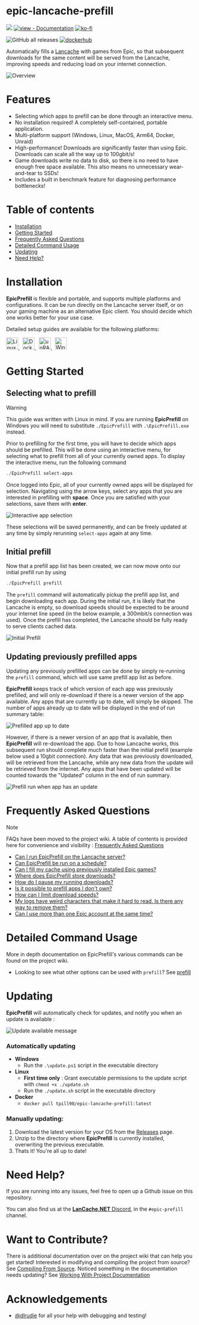 # epic-lancache-prefill

[![](https://dcbadge.vercel.app/api/server/BKnBS4u?style=for-the-badge)](https://discord.com/invite/BKnBS4u)
[![view - Documentation](https://img.shields.io/badge/view-Documentation-green?style=for-the-badge)](https://tpill90.github.io/epic-lancache-prefill/)
[![ko-fi](https://ko-fi.com/img/githubbutton_sm.svg)](https://ko-fi.com/Y8Y5DWGZN)

![GitHub all releases](https://img.shields.io/github/downloads/tpill90/epic-lancache-prefill/total?color=red&style=for-the-badge)
[![dockerhub](https://img.shields.io/docker/pulls/tpill90/epic-lancache-prefill?color=9af&style=for-the-badge)](https://hub.docker.com/r/tpill90/epic-lancache-prefill)

Automatically fills a [Lancache](https://lancache.net/) with games from Epic, so that subsequent downloads for the same content will be served from the Lancache, improving speeds and reducing load on your internet connection.

<img src="docs/img/svg/overview.svg" alt="Overview">

# Features

- Selecting which apps to prefill can be done through an interactive menu.
- No installation required! A completely self-contained, portable application.
- Multi-platform support (Windows, Linux, MacOS, Arm64, Docker, Unraid)
- High-performance! Downloads are significantly faster than using Epic. Downloads can scale all the way up to 100gbit/s!
- Game downloads write no data to disk, so there is no need to have enough free space available. This also means no unnecessary wear-and-tear to SSDs!
- Includes a built in benchmark feature for diagnosing performance bottlenecks!

# Table of contents

- [Installation](#installation)
- [Getting Started](#getting-started)
- [Frequently Asked Questions](#frequently-asked-questions)
- [Detailed Command Usage](#detailed-command-usage)
- [Updating](#updating)
- [Need Help?](#need-help)

# Installation

**EpicPrefill** is flexible and portable, and supports multiple platforms and configurations. It can be run directly on the Lancache server itself, or on your gaming machine as an alternative Epic client. You should decide which one works better for your use case.

Detailed setup guides are available for the following platforms:

<a target="_blank" href="https://tpill90.github.io/epic-lancache-prefill/install-guides/Linux-Setup-Guide">
    <img src="/docs/img/badges/linux-setup-badge.svg" height="32px" title="Linux" alt="Linux" />
</a> &nbsp;
<a target="_blank" href="https://tpill90.github.io/epic-lancache-prefill/install-guides/Docker-Setup-Guide">
    <img src="/docs/img/badges/docker-setup-badge.svg" height="32px" title="Docker" alt="Docker" />
</a> &nbsp;
<a target="_blank" href="https://tpill90.github.io/epic-lancache-prefill/install-guides/Unraid-Setup-Guide">
    <img src="/docs/img/badges/unraid-setup-badge.svg" height="32px" title="unRAID" alt="unRAID" />
</a> &nbsp;
<a target="_blank" href="https://tpill90.github.io/epic-lancache-prefill/install-guides/Windows-Setup-Guide">
    <img src="/docs/img/badges/windows-setup-badge.svg" height="32px" title="Windows" alt="Windows" />
</a>

<br/>

# Getting Started

## Selecting what to prefill

> [!WARNING]
> This guide was written with Linux in mind. If you are running **EpicPrefill** on Windows you will need to substitute `./EpicPrefill` with `.\EpicPrefill.exe` instead.

Prior to prefilling for the first time, you will have to decide which apps should be prefilled. This will be done using an interactive menu, for selecting what to prefill from all of your currently owned apps. To display the interactive menu, run the following command

```powershell
./EpicPrefill select-apps
```

Once logged into Epic, all of your currently owned apps will be displayed for selection. Navigating using the arrow keys, select any apps that you are interested in prefilling with **space**. Once you are satisfied with your selections, save them with **enter**.

<img src="docs/img/svg/Interactive-App-Selection.svg" alt="Interactive app selection">

These selections will be saved permanently, and can be freely updated at any time by simply rerunning `select-apps` again at any time.

## Initial prefill

Now that a prefill app list has been created, we can now move onto our initial prefill run by using

```powershell
./EpicPrefill prefill
```

The `prefill` command will automatically pickup the prefill app list, and begin downloading each app. During the initial run, it is likely that the Lancache is empty, so download speeds should be expected to be around your internet line speed (in the below example, a 300mbit/s connection was used). Once the prefill has completed, the Lancache should be fully ready to serve clients cached data.

<img src="docs/img/svg/Initial-Prefill.svg" alt="Initial Prefill">

## Updating previously prefilled apps

Updating any previously prefilled apps can be done by simply re-running the `prefill` command, which will use same prefill app list as before.

**EpicPrefill** keeps track of which version of each app was previously prefilled, and will only re-download if there is a newer version of the app available. Any apps that are currently up to date, will simply be skipped. The number of apps already up to date will be displayed in the end of run summary table:

<img src="docs/img/svg/Prefill-Up-To-Date.svg" alt="Prefilled app up to date">

However, if there is a newer version of an app that is available, then **EpicPrefill** will re-download the app. Due to how Lancache works, this subsequent run should complete much faster than the initial prefill (example below used a 10gbit connection).
Any data that was previously downloaded, will be retrieved from the Lancache, while any new data from the update will be retrieved from the internet. Any apps that have been updated will be counted towards the "Updated" column in the end of run summary.

<img src="docs/img/svg/Prefill-New-Version-Available.svg" alt="Prefill run when app has an update">

# Frequently Asked Questions

> [!NOTE]
> FAQs have been moved to the project wiki. A table of contents is provided here for convenience and visibility : [Frequently Asked Questions](https://tpill90.github.io/epic-lancache-prefill/faq/)

- [Can I run EpicPrefill on the Lancache server?](https://tpill90.github.io/epic-lancache-prefill/faq/#can-i-run-epicprefill-on-the-lancache-server)
- [Can EpicPrefill be run on a schedule?](https://tpill90.github.io/epic-lancache-prefill/faq/#can-epicprefill-be-run-on-a-schedule)
- [Can I fill my cache using previously installed Epic games?](https://tpill90.github.io/epic-lancache-prefill/faq/#can-i-fill-my-cache-using-previously-installed-epic-games)
- [Where does EpicPrefill store downloads?](https://tpill90.github.io/epic-lancache-prefill/faq/#where-does-epicprefill-store-downloads)
- [How do I pause my running downloads?](https://tpill90.github.io/epic-lancache-prefill/faq/#how-do-i-pause-my-running-downloads)
- [Is it possible to prefill apps I don't own?](https://tpill90.github.io/epic-lancache-prefill/faq/#is-it-possible-to-prefill-apps-i-dont-own)
- [How can I limit download speeds?](https://tpill90.github.io/epic-lancache-prefill/faq/#how-can-i-limit-download-speeds)
- [My logs have weird characters that make it hard to read. Is there any way to remove them?](https://tpill90.github.io/epic-lancache-prefill/faq/#my-logs-have-weird-characters-that-make-it-hard-to-read-is-there-any-way-to-remove-them)
- [Can I use more than one Epic account at the same time?](https://tpill90.github.io/epic-lancache-prefill/faq/#can-i-use-more-than-one-epic-account-at-the-same-time)

# Detailed Command Usage

More in depth documentation on EpicPrefill's various commands can be found on the project wiki.

- Looking to see what other options can be used with `prefill`?  See [prefill](https://tpill90.github.io/epic-lancache-prefill/detailed-command-usage/Prefill/)

# Updating

**EpicPrefill** will automatically check for updates, and notify you when an update is available :

<img src="docs/img/svg/app-update-available.svg" alt="Update available message">

### Automatically updating

- **Windows**
  - Run the `.\update.ps1` script in the executable directory
- **Linux**
  - **First time only** : Grant executable permissions to the update script with `chmod +x ./update.sh`
  - Run the `./update.sh` script in the executable directory
- **Docker**
  - `docker pull tpill90/epic-lancache-prefill:latest`

### Manually updating:

1.  Download the latest version for your OS from the [Releases](https://github.com/tpill90/epic-lancache-prefill/releases) page.
2.  Unzip to the directory where **EpicPrefill** is currently installed, overwriting the previous executable.
3.  Thats it! You're all up to date!

# Need Help?

If you are running into any issues, feel free to open up a Github issue on this repository.

You can also find us at the [**LanCache.NET** Discord](https://discord.com/invite/BKnBS4u), in the `#epic-prefill` channel.

# Want to Contribute?

There is additional documentation over on the project wiki that can help you get started!  Interested in modifying and compiling the project from source? See [Compiling From Source](https://tpill90.github.io/epic-lancache-prefill/dev-guides/Compiling-from-source/).  Noticed something in the documentation needs updating?  See [Working With Project Documentation](https://tpill90.github.io/epic-lancache-prefill/dev-guides/mkdocs-setup/)

# Acknowledgements

- [@dlrudie](https://github.com/dlrudie) for all your help with debugging and testing!
